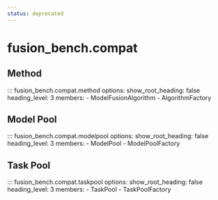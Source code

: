 ```yaml
---
status: deprecated
---
```

# fusion_bench.compat

## Method

::: fusion_bench.compat.method
    options:
        show_root_heading: false
        heading_level: 3
        members:
        - ModelFusionAlgorithm
        - AlgorithmFactory

## Model Pool

::: fusion_bench.compat.modelpool
    options:
        show_root_heading: false
        heading_level: 3
        members:
        - ModelPool
        - ModelPoolFactory

## Task Pool

::: fusion_bench.compat.taskpool
    options:
        show_root_heading: false
        heading_level: 3
        members:
        - TaskPool
        - TaskPoolFactory
